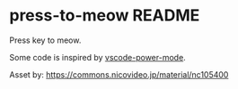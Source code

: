# press-to-meow README

Press key to meow.

Some code is inspired by [vscode-power-mode](https://github.com/hoovercj/vscode-power-mode).

Asset by: https://commons.nicovideo.jp/material/nc105400
